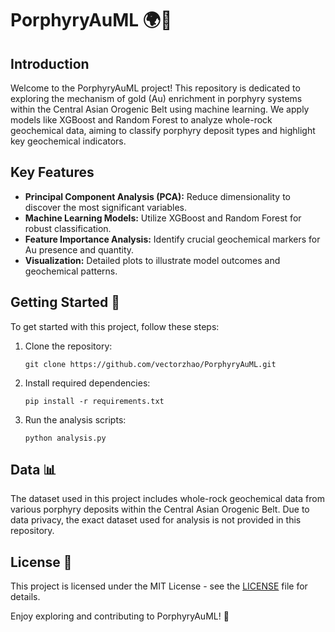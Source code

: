 # PorphyryAuML 🌍🔬

## Introduction
Welcome to the PorphyryAuML project! This repository is dedicated to exploring the mechanism of gold (Au) enrichment in porphyry systems within the Central Asian Orogenic Belt using machine learning. We apply models like XGBoost and Random Forest to analyze whole-rock geochemical data, aiming to classify porphyry deposit types and highlight key geochemical indicators.

## Key Features
- **Principal Component Analysis (PCA):** Reduce dimensionality to discover the most significant variables.
- **Machine Learning Models:** Utilize XGBoost and Random Forest for robust classification.
- **Feature Importance Analysis:** Identify crucial geochemical markers for Au presence and quantity.
- **Visualization:** Detailed plots to illustrate model outcomes and geochemical patterns.

## Getting Started 🚀
To get started with this project, follow these steps:
1. Clone the repository:
   ```
   git clone https://github.com/vectorzhao/PorphyryAuML.git
   ```
2. Install required dependencies:
   ```
   pip install -r requirements.txt
   ```
3. Run the analysis scripts:
   ```
   python analysis.py
   ```

## Data 📊
The dataset used in this project includes whole-rock geochemical data from various porphyry deposits within the Central Asian Orogenic Belt. Due to data privacy, the exact dataset used for analysis is not provided in this repository.


## License 📜
This project is licensed under the MIT License - see the [LICENSE](LICENSE) file for details.


Enjoy exploring and contributing to PorphyryAuML! 🌟
